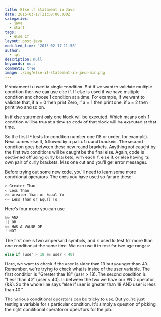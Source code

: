 ```yaml
---
title: Else if statement in Java
date: 2015-02-17T21:58:00.000Z
categories:
  - java
  - start
tags:
  - else if
layout: post-java
modified_time: '2015-02-17 21:58'
author:
  - lpl
description: null
keywords: null
comments: true
image: ./img/else-if-statement-in-java-min.png
---
```


If statement is used to single condition. But if we want to validate multiple condition then we can use else if. If else is used if we have multiple condition and choose 1 condition at a time. For example, if we want to validate that, if a = 0 then print Zero, if a = 1 then print one, if a = 2 then print two and so on.

In if else statement only one block will be executed. Which means only 1 condition will be true at a time so code of that block will be executed at that time.

So the first IF tests for condition number one (18 or under, for example). Next comes else if, followed by a pair of round brackets. The second condition goes between these new round brackets. Anything not caught by the first two conditions will be caught be the final else. Again, code is sectioned off using curly brackets, with each if, else if, or else having its own pair of curly brackets. Miss one out and you'll get error messages.

Before trying out some new code, you'll need to learn some more conditional operators. The ones you have used so far are these:

```java
> Greater Than
< Less Than
>= Greater Than or Equal To
<= Less Than or Equal To
```

Here's four more you can use:  

```java
&& AND
|| OR
== HAS A VALUE OF
! NOT  
```
The first one is two ampersand symbols, and is used to test for more than one condition at the same time. We can use it to test for two age ranges:  

```java
else if (user > 18 && user < 40)  
```
Here, we want to check if the user is older than 18 but younger than 40\. Remember, we're trying to check what is inside of the user variable. The first condition is "Greater than 18" (user > 18). The second condition is "Less than 40" (user < 40). In between the two we have our AND operator (&&). So the whole line says "else if user is greater than 18 AND user is less than 40."

The various conditional operators can be tricky to use. But you're just testing a variable for a particular condition. It's simply a question of picking the right conditional operator or operators for the job.

